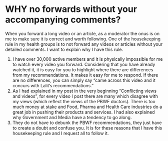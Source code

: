 # WHY no forwards without your accompanying comments?

When you forward a long video or an article, as a moderator the onus is on me to make sure it is correct and worth following. One of the housekeeping rule in my health groups is to not forward any videos or articles without your detailed comments. I want to explain why I have this rule. 
1. I have over 30,000 active members and it is physically impossible for me to watch every video you forward. Considering that you have already watched it, it is easy for you to highlight where there are differences from my recommendations. It makes it easy for me to respond. If there are no differences, you can simply say “came across this video and it concurs with Lalit’s recommendations.”
2. As I had explained in my post in the very beginning “Conflicting views and videos”, for every video I post there are many which disagree with my views (which reflect the views of the PBWF doctors). There is too much money at stake and Food, Pharma and Health Care industries do a great job in pushing their products and services. I had also explained why Government and Media have a tendency to go along. 
3. They do not have to debunk the PBWF recommendations, they just have to create a doubt and confuse you. 
It is for these reasons that I have this housekeeping rule and I request all to follow it.